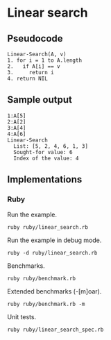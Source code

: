 Linear search
=============

## Pseudocode

    Linear-Search(A, v)
    1. for i = 1 to A.length
    2.   if A[i] == v
    3.     return i
    4. return NIL

## Sample output

    1:A[5]
    2:A[2]
    3:A[4]
    4:A[6]
    Linear-Search
      List: [5, 2, 4, 6, 1, 3]
      Sought-for value: 6
      Index of the value: 4

## Implementations

### Ruby

Run the example.

    ruby ruby/linear_search.rb

Run the example in debug mode.

    ruby -d ruby/linear_search.rb

Benchmarks.

    ruby ruby/benchmark.rb

Extended benchmarks (-[m]oar).

    ruby ruby/benchmark.rb -m

Unit tests.

    ruby ruby/linear_search_spec.rb
